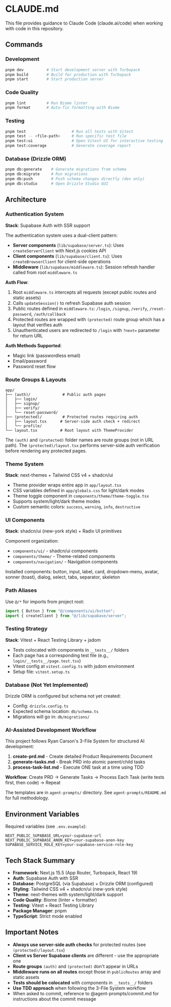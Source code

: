 # CLAUDE.md

This file provides guidance to Claude Code (claude.ai/code) when working with code in this repository.

## Commands

### Development
```bash
pnpm dev          # Start development server with Turbopack
pnpm build        # Build for production with Turbopack
pnpm start        # Start production server
```

### Code Quality
```bash
pnpm lint         # Run Biome linter
pnpm format       # Auto-fix formatting with Biome
```

### Testing
```bash
pnpm test                    # Run all tests with Vitest
pnpm test -- <file-path>     # Run specific test file
pnpm test:ui                 # Open Vitest UI for interactive testing
pnpm test:coverage           # Generate coverage report
```

### Database (Drizzle ORM)
```bash
pnpm db:generate    # Generate migrations from schema
pnpm db:migrate     # Run migrations
pnpm db:push        # Push schema changes directly (dev only)
pnpm db:studio      # Open Drizzle Studio GUI
```

## Architecture

### Authentication System
**Stack**: Supabase Auth with SSR support

The authentication system uses a dual-client pattern:
- **Server components** (`lib/supabase/server.ts`): Uses `createServerClient` with Next.js cookies API
- **Client components** (`lib/supabase/client.ts`): Uses `createBrowserClient` for client-side operations
- **Middleware** (`lib/supabase/middleware.ts`): Session refresh handler called from root `middleware.ts`

**Auth Flow**:
1. Root `middleware.ts` intercepts all requests (except public routes and static assets)
2. Calls `updateSession()` to refresh Supabase auth session
3. Public routes defined in `middleware.ts`: `/login`, `/signup`, `/verify`, `/reset-password`, `/auth/callback`
4. Protected routes are wrapped with `(protected)` route group which has a layout that verifies auth
5. Unauthenticated users are redirected to `/login` with `?next=` parameter for return URL

**Auth Methods Supported**:
- Magic link (passwordless email)
- Email/password
- Password reset flow

### Route Groups & Layouts

```
app/
├── (auth)/              # Public auth pages
│   ├── login/
│   ├── signup/
│   ├── verify/
│   └── reset-password/
├── (protected)/         # Protected routes requiring auth
│   ├── layout.tsx      # Server-side auth check + redirect
│   └── profile/
└── layout.tsx          # Root layout with ThemeProvider
```

The `(auth)` and `(protected)` folder names are route groups (not in URL path). The `(protected)/layout.tsx` performs server-side auth verification before rendering any protected pages.

### Theme System
**Stack**: next-themes + Tailwind CSS v4 + shadcn/ui

- Theme provider wraps entire app in `app/layout.tsx`
- CSS variables defined in `app/globals.css` for light/dark modes
- Theme toggle component in `components/theme/theme-toggle.tsx`
- Supports system/light/dark theme modes
- Custom semantic colors: `success`, `warning`, `info`, `destructive`

### UI Components
**Stack**: shadcn/ui (new-york style) + Radix UI primitives

Component organization:
- `components/ui/` - shadcn/ui components
- `components/theme/` - Theme-related components
- `components/navigation/` - Navigation components

Installed components: button, input, label, card, dropdown-menu, avatar, sonner (toast), dialog, select, tabs, separator, skeleton

### Path Aliases
Use `@/*` for imports from project root:
```typescript
import { Button } from "@/components/ui/button";
import { createClient } from "@/lib/supabase/server";
```

### Testing Strategy
**Stack**: Vitest + React Testing Library + jsdom

- Tests colocated with components in `__tests__/` folders
- Each page has a corresponding test file (e.g., `login/__tests__/page.test.tsx`)
- Vitest config at `vitest.config.ts` with jsdom environment
- Setup file: `vitest.setup.ts`

### Database (Not Yet Implemented)
Drizzle ORM is configured but schema not yet created:
- Config: `drizzle.config.ts`
- Expected schema location: `db/schema.ts`
- Migrations will go in: `db/migrations/`

### AI-Assisted Development Workflow
This project follows Ryan Carson's 3-File System for structured AI development:

1. **create-prd.md** - Create detailed Product Requirements Document
2. **generate-tasks.md** - Break PRD into atomic parent/child tasks
3. **process-task-list.md** - Execute ONE task at a time using TDD

**Workflow**: Create PRD → Generate Tasks → Process Each Task (write tests first, then code) → Repeat

The templates are in `agent-prompts/` directory. See `agent-prompts/README.md` for full methodology.

## Environment Variables

Required variables (see `.env.example`):
```
NEXT_PUBLIC_SUPABASE_URL=your-supabase-url
NEXT_PUBLIC_SUPABASE_ANON_KEY=your-supabase-anon-key
SUPABASE_SERVICE_ROLE_KEY=your-supabase-service-role-key
```

## Tech Stack Summary

- **Framework**: Next.js 15.5 (App Router, Turbopack, React 19)
- **Auth**: Supabase Auth with SSR
- **Database**: PostgreSQL (via Supabase) + Drizzle ORM (configured)
- **Styling**: Tailwind CSS v4 + shadcn/ui (new-york style)
- **Theme**: next-themes with system/light/dark support
- **Code Quality**: Biome (linter + formatter)
- **Testing**: Vitest + React Testing Library
- **Package Manager**: pnpm
- **TypeScript**: Strict mode enabled

## Important Notes

- **Always use server-side auth checks** for protected routes (see `(protected)/layout.tsx`)
- **Client vs Server Supabase clients** are different - use the appropriate one
- **Route groups** `(auth)` and `(protected)` don't appear in URLs
- **Middleware runs on all routes** except those in `publicRoutes` array and static assets
- **Tests should be colocated** with components in `__tests__/` folders
- **Use TDD approach** when following the 3-File System workflow
- When asked to commit, reference to @agent-prompts/commit.md for instructions about the commit message